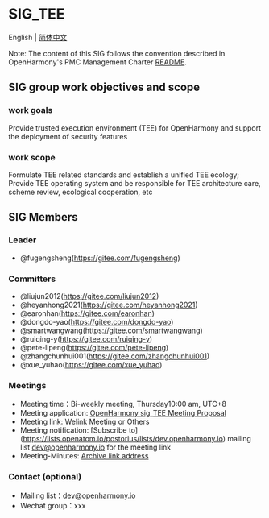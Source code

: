 # SIG_TEE
English | [简体中文](./sig_tee_cn.md)

Note: The content of this SIG follows the convention described in OpenHarmony's PMC Management Charter [README](../../zh/pmc.md).

## SIG group work objectives and scope

### work goals
Provide trusted execution environment (TEE) for OpenHarmony and support the deployment of security features

### work scope
Formulate TEE related standards and establish a unified TEE ecology; Provide TEE operating system and be responsible for TEE architecture care, scheme review, ecological cooperation, etc


## SIG Members

### Leader
- @fugengsheng(https://gitee.com/fugengsheng)

### Committers
- @liujun2012(https://gitee.com/liujun2012)
- @heyanhong2021(https://gitee.com/heyanhong2021)
- @earonhan(https://gitee.com/earonhan)
- @dongdo-yao(https://gitee.com/dongdo-yao)
- @smartwangwang(https://gitee.com/smartwangwang)
- @ruiqing-y(https://gitee.com/ruiqing-y)
- @pete-lipeng(https://gitee.com/pete-lipeng)
- @zhangchunhui001(https://gitee.com/zhangchunhui001)
- @xue_yuhao(https://gitee.com/xue_yuhao)

 ### Meetings
- Meeting time：Bi-weekly meeting, Thursday10:00 am, UTC+8
- Meeting application: [OpenHarmony sig_TEE Meeting Proposal](https://shimo.im/sheets/dCdrQtJvhHyv8QTj/MODOC)
- Meeting link: Welink Meeting or Others
- Meeting notification: [Subscribe to] (https://lists.openatom.io/postorius/lists/dev.openharmony.io) mailing list dev@openharmony.io for the meeting link
- Meeting-Minutes: [Archive link address](https://gitee.com/openharmony-sig/sig-content)

### Contact (optional)

- Mailing list：dev@openharmony.io
- Wechat group：xxx
